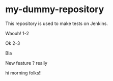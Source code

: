 # my-dummy-repository

This repository is used to make tests on Jenkins.

Waouh! 1-2

Ok 2-3

Bla

New feature ? really

hi morning folks!!
